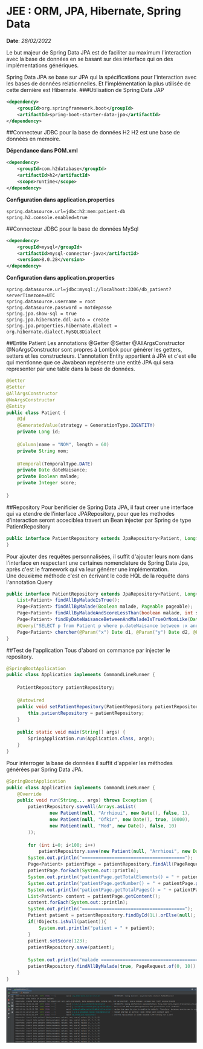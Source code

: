 # JEE : ORM, JPA, Hibernate, Spring Data

**Date**: *28/02/2022*

Le but majeur de Spring Data JPA est de faciliter au maximum l'interaction avec la base de données en se basant sur des interface qui on des implémentations génériques.  

Spring Data JPA se base sur JPA qui la spécifications pour l'interaction avec les bases de données relationnelles. Et l'implémentation la plus utilisée de cette dernière est Hibernate.
###Utilisation de Spring Data JAP
```xml
<dependency>
    <groupId>org.springframework.boot</groupId>
    <artifactId>spring-boot-starter-data-jpa</artifactId>
</dependency>
```

##Connecteur JDBC pour la base de données H2
H2 est une base de données en memoire.

**Dépendance dans POM.xml**
```xml
<dependency>
    <groupId>com.h2database</groupId>
    <artifactId>h2</artifactId>
    <scope>runtime</scope>
</dependency>
```

**Configuration dans application.properties**
```properties
spring.datasource.url=jdbc:h2:mem:patient-db
spring.h2.console.enabled=true
```

##Connecteur JDBC pour la base de données MySql
```xml
<dependency>
    <groupId>mysql</groupId>
    <artifactId>mysql-connector-java</artifactId>
    <version>8.0.28</version>
</dependency>
```
**Configuration dans application.properties**
```properties
spring.datasource.url=jdbc:mysql://localhost:3306/db_patient?serverTimezone=UTC
spring.datasource.username = root
spring.datasource.password = motdepasse
spring.jpa.show-sql = true
spring.jpa.hibernate.ddl-auto = create
spring.jpa.properties.hibernate.dialect = org.hibernate.dialect.MySQL8Dialect
```

##Entite Patient
Les annotations @Getter @Setter @AllArgsConstructor @NoArgsConstructor sont propres à Lombok pour générer les getters, setters et les constructeurs. 
L'annotation Entity appartient à JPA et c'est elle qui mentionne que ce Javabean représente une entité JPA qui sera representer par une table dans la base de données.
```java
@Getter
@Setter
@AllArgsConstructor
@NoArgsConstructor
@Entity
public class Patient {
    @Id
    @GeneratedValue(strategy = GenerationType.IDENTITY)
    private Long id;

    @Column(name = "NOM", length = 60)
    private String nom;

    @Temporal(TemporalType.DATE)
    private Date dateNaisance;
    private Boolean malade;
    private Integer score;
    
}
```

##Repository
Pour benificier de Spring Data JPA, il faut creer une interface qui va etendre de l'interface JPARepository, pour que les methodes d'interaction seront acceciblea travert un Bean injecter par Spring de type PatientRepository

```java
public interface PatientRepository extends JpaRepository<Patient, Long> {
}
```
Pour ajouter des requêtes personnalisées, il suffit d'ajouter leurs nom dans l'interface en respectant une certaines nomenclature de Spring Data Jpa, après c'est le framework qui va leur générer une implémentation.  
Une deuxième méthode c'est en écrivant le code HQL de la requête dans l'annotation Query

```java
public interface PatientRepository extends JpaRepository<Patient, Long> {
    List<Patient> findAllByMaladeIsTrue();
    Page<Patient> findAllByMalade(Boolean malade, Pageable pageable);
    Page<Patient> findAllByMaladeAndScoreLessThan(boolean malade, int score, Pageable pageable);
    Page<Patient> findByDateNaisanceBetweenAndMaladeIsTrueOrNomLike(Data start, Data end,String keyWord, Pageable pageable);
    @Query("SELECT p from Patient p where p.dateNaisance between :x and :y or p.nom like :z")
    Page<Patient> chercher(@Param("x") Date d1, @Param("y") Date d2, @Param("z") String keyWord, Pageable pageable);
}
```

##Test de l'application
Tous d'abord on commance par injecter le repository.

```java
@SpringBootApplication
public class Application implements CommandLineRunner {

    PatientRepository patientRepository;

    @Autowired
    public void setPatientRepository(PatientRepository patientRepository) {
        this.patientRepository = patientRepository;
    }

    public static void main(String[] args) {
        SpringApplication.run(Application.class, args);
    }
}
```

Pour interroger la base de données il suffit d'appeler les méthodes générées par Spring Data JPA.
```java
@SpringBootApplication
public class Application implements CommandLineRunner {
    @Override
    public void run(String... args) throws Exception {
        patientRepository.saveAll(Arrays.asList(
                new Patient(null, "Arrhioui", new Date(), false, 1),
                new Patient(null, "Ofkir", new Date(), true, 10000),
                new Patient(null, "Med", new Date(), false, 10)
        ));

        for (int i=0; i<100; i++)
            patientRepository.save(new Patient(null, "Arrhioui", new Date(), Math.random() > .5, (int)(Math.random()*100)));
        System.out.println("======================================");
        Page<Patient> patientPage = patientRepository.findAll(PageRequest.of(0, 5));
        patientPage.forEach(System.out::println);
        System.out.println("patientPage.getTotalElements() = " + patientPage.getTotalElements());
        System.out.println("patientPage.getNumber() = " + patientPage.getNumber());
        System.out.println("patientPage.getTotalPages() = " + patientPage.getTotalPages());
        List<Patient> content = patientPage.getContent();
        content.forEach(System.out::println);
        System.out.println("======================================");
        Patient patient = patientRepository.findById(1L).orElse(null);
        if(!Objects.isNull(patient)){
            System.out.println("patient = " + patient);
        }
        patient.setScore(123);
        patientRepository.save(patient);

        System.out.println("malade =======================================================");
        patientRepository.findAllByMalade(true, PageRequest.of(0, 10)).forEach(System.out::println);
    }
}
```

![run](run.png)